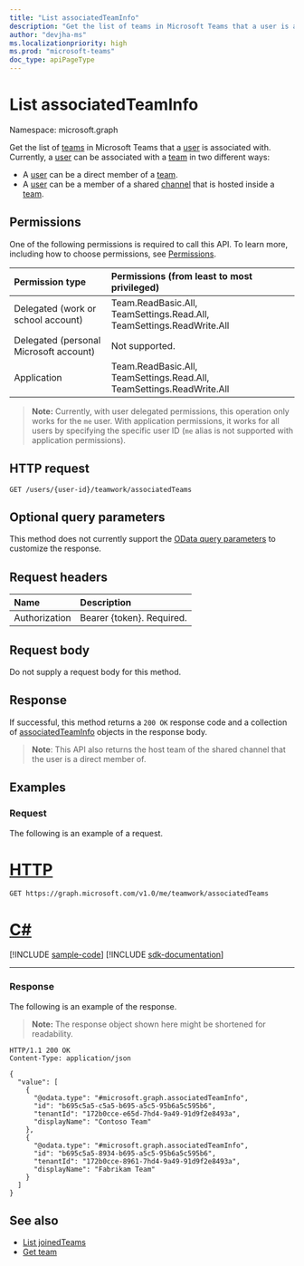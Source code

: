 ```yaml
---
title: "List associatedTeamInfo"
description: "Get the list of teams in Microsoft Teams that a user is associated with."
author: "devjha-ms"
ms.localizationpriority: high
ms.prod: "microsoft-teams"
doc_type: apiPageType
---
```


# List associatedTeamInfo
Namespace: microsoft.graph

Get the list of [teams](../resources/associatedteaminfo.md) in Microsoft Teams that a [user](../resources/user.md) is associated with.
Currently, a [user](../resources/user.md) can be associated with a [team](../resources/team.md) in two different ways:
* A [user](../resources/user.md) can be a direct member of a [team](../resources/team.md).
* A [user](../resources/user.md) can be a member of a shared [channel](../resources/channel.md) that is hosted inside a [team](../resources/team.md).

## Permissions
One of the following permissions is required to call this API. To learn more, including how to choose permissions, see [Permissions](/graph/permissions-reference).

|Permission type|Permissions (from least to most privileged)|
|:---|:---|
|Delegated (work or school account) | Team.ReadBasic.All, TeamSettings.Read.All, TeamSettings.ReadWrite.All |
|Delegated (personal Microsoft account) | Not supported.    |
|Application | Team.ReadBasic.All, TeamSettings.Read.All, TeamSettings.ReadWrite.All|

> **Note:** Currently, with user delegated permissions, this operation only works for the `me` user. With application permissions, it works for all users by specifying the specific user ID (`me` alias is not supported with application permissions).

## HTTP request

<!-- {
  "blockType": "ignored"
}
-->
``` http
GET /users/{user-id}/teamwork/associatedTeams
```

## Optional query parameters
This method does not currently support the [OData query parameters](/graph/query-parameters) to customize the response.

## Request headers
|Name|Description|
|:---|:---|
|Authorization|Bearer {token}. Required.|

## Request body
Do not supply a request body for this method.

## Response

If successful, this method returns a `200 OK` response code and a collection of [associatedTeamInfo](../resources/associatedteaminfo.md) objects in the response body.

> **Note**: This API also returns the host team of the shared channel that the user is a direct member of.

## Examples

### Request

The following is an example of a request.


# [HTTP](#tab/http)
<!-- {
  "blockType": "request",
  "name": "list_associatedteaminfo"
}
-->
``` http
GET https://graph.microsoft.com/v1.0/me/teamwork/associatedTeams
```

# [C#](#tab/csharp)
[!INCLUDE [sample-code](../includes/snippets/csharp/list-associatedteaminfo-csharp-snippets.md)]
[!INCLUDE [sdk-documentation](../includes/snippets/snippets-sdk-documentation-link.md)]

---

### Response

The following is an example of the response.

>**Note:** The response object shown here might be shortened for readability.
<!-- {
  "blockType": "response",
  "truncated": true,
  "@odata.type": "microsoft.graph.associatedTeamInfo",
  "isCollection": true
}
-->
``` http
HTTP/1.1 200 OK
Content-Type: application/json

{
  "value": [
    {
      "@odata.type": "#microsoft.graph.associatedTeamInfo",
      "id": "b695c5a5-c5a5-b695-a5c5-95b6a5c595b6",
      "tenantId": "172b0cce-e65d-7hd4-9a49-91d9f2e8493a",
      "displayName": "Contoso Team"
    },
    {
      "@odata.type": "#microsoft.graph.associatedTeamInfo",
      "id": "b695c5a5-8934-b695-a5c5-95b6a5c595b6",
      "tenantId": "172b0cce-8961-7hd4-9a49-91d9f2e8493a",
      "displayName": "Fabrikam Team"
    }
  ]
}
```


## See also

- [List joinedTeams](../api/user-list-joinedteams.md)
- [Get team](../api/team-get.md)

